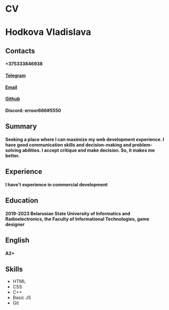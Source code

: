 # CV

# Hodkova Vladislava
## Contacts
#### +375333846938
#### [Telegram](https://t.me/erroor666)
#### [Email](vlada2002hodkova72@gmail.com)
#### [Github](https://github.com/erroor666)
#### Discord: erroor666#5550
## Summary
#### Seeking a place where I can maximize my web development experience. I have good communication skills and decision-making and problem-solving abilities. I accept critique and make decision. So, it makes me better.
## Experience
#### I have’t experience in commercial development
## Education
#### 2019-2023 Belarusian State University of Informatics and Radioelectronics, the Faculty of Informational Technologies, game designer
## English
#### A2+
## Skills
* HTML
* CSS
* C++
* Basic JS
* Git
